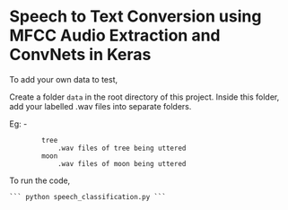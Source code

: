 # Speech to Text Conversion using MFCC Audio Extraction and ConvNets in Keras

To add your own data to test,

Create a folder ```data``` in the root directory of this project. Inside this folder, add your labelled .wav files into separate folders.

Eg: -

```data
        tree
            .wav files of tree being uttered
        moon
            .wav files of moon being uttered
```



To run the code,

    ``` python speech_classification.py ```


